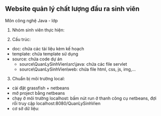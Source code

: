 ## Website quản lý chất lượng đầu ra sinh viên

Môn công nghệ Java - lớp

1. Nhóm sinh viên thực hiện:

2. Cấu trúc:
  - doc: chứa các tài liệu kèm kế hoạch
  - template: chứa template sử dụng
  - source: chứa code dự án
    + source\QuanLySinhVien\src\java: chứa các file servlet
    + source\QuanLySinhVien\web: chứa file html, css, js, img,...

3. Chuẩn bị môi trường local:
  - cài đặt grassfish + netbeans
  - mở project bằng netbeans
  - chạy ở môi trường localhost: bấm nút run ở thanh công cụ netbeans, đợi rồi truy cập localhost:8080/QuanLySinhVien
  - cơ sở dữ liệu:

